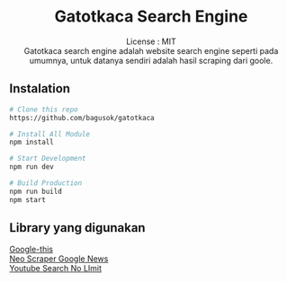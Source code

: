 <div align="center">

# Gatotkaca Search Engine

License : MIT
<br>
Gatotkaca search engine adalah website search engine seperti pada umumnya, untuk datanya sendiri adalah hasil scraping dari goole.

</div>

## Instalation

```bash
# Clone this repo
https://github.com/bagusok/gatotkaca

# Install All Module
npm install

# Start Development
npm run dev

# Build Production
npm run build
npm start
```

## Library yang digunakan

[Google-this](https://github.com/LuanRT/google-this 'Google this')
<br>
[Neo Scraper Google News](https://github.com/adarshsingh1407/neo-google-news-scraper 'Neo Scraper Google News')
<br>
[Youtube Search No LImit](https://github.com/Eloquentia-Studios/youtube-search-no-limit 'Youtube Search No LImit')
